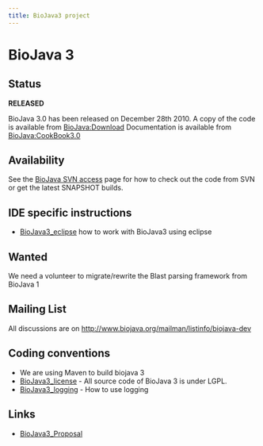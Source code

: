 ```yaml
---
title: BioJava3 project
---
```


BioJava 3
=========

Status
------

**RELEASED**

BioJava 3.0 has been released on December 28th 2010. A copy of the code
is available from <BioJava:Download> Documentation is available from
<BioJava:CookBook3.0>

Availability
------------

See the [BioJava SVN access](CVS_to_SVN_Migration "wikilink") page for
how to check out the code from SVN or get the latest SNAPSHOT builds.

IDE specific instructions
-------------------------

-   [BioJava3\_eclipse](/wiki/BioJava3_eclipse "wikilink") how to work with
    BioJava3 using eclipse

Wanted
------

We need a volunteer to migrate/rewrite the Blast parsing framework from
BioJava 1

Mailing List
------------

All discussions are on
[<http://www.biojava.org/mailman/listinfo/biojava-dev>](http://www.biojava.org/mailman/listinfo/biojava-dev)

Coding conventions
------------------

-   We are using Maven to build biojava 3
-   [BioJava3\_license](/wiki/BioJava3_license "wikilink") - All source code
    of BioJava 3 is under LGPL.
-   [BioJava3\_logging](/wiki/BioJava3_logging "wikilink") - How to use
    logging

Links
-----

-   [BioJava3\_Proposal](/wiki/BioJava3_Proposal "wikilink")

